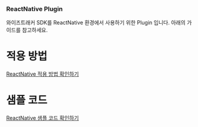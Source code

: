 ### ReactNative Plugin 

와이즈트래커 SDK를 ReactNative 환경에서 사용하기 위한 Plugin 입니다. 
아래의 가이드를 참고하세요. 

# 적용 방법 
[ReactNative 적용 방법 확인하기](https://document.wisetracker.co.kr/v/v2-developer/sdk/react-native/reactnative-install-guide)
 
# 샘플 코드
[ReactNative 샘플 코드 확인하기](https://github.com/WisetrackerTechteam/SdkSampleSource/tree/main/SampleReactNative) 
